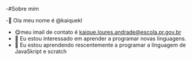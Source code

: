 -#Sobre mim

-👋 Ola meu nome é @kaiquekl
-	:yum:meu imail de contato é kaique.loures.andrade@escola.pr.gov.br
- 🌱 Eu estou interessado em aprender a programar novas linguagens.
- 💞️ Eu estou aprendendo rescentemente a programar a linguagem de JavaSkript e scratch
